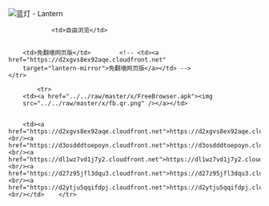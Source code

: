

<img src="../../raw/master/x/8e0a2b81.c82003be.LanternYellow2.png" alt="蓝灯 - Lantern"/>
<table>
    <tr>
                
                <td>自由浏览</td>
        
        
        <td>免翻墙网页版</td>        <!-- <td><a href="https://d2xgvs8ex92aqe.cloudfront.net"
        target="lantern-mirror">免翻墙网页版</a></td> -->
    </tr>
    
            <tr>
        <td><a href="../../raw/master/x/FreeBrowser.apk"><img
        src="../../raw/master/x/fb.qr.png" /></a></td>

        
        <td><a href="https://d2xgvs8ex92aqe.cloudfront.net">https://d2xgvs8ex92aqe.cloudfront.net</a><br/><a href="https://d3osdddtoepoyn.cloudfront.net">https://d3osdddtoepoyn.cloudfront.net</a><br/><a href="https://dl1wz7vd1j7y2.cloudfront.net">https://dl1wz7vd1j7y2.cloudfront.net</a><br/><a href="https://d27z95jfl3dqu3.cloudfront.net">https://d27z95jfl3dqu3.cloudfront.net</a><br/><a href="https://d2ytju5qqifdpj.cloudfront.net">https://d2ytju5qqifdpj.cloudfront.net</a><br/></td>    </tr>
</table>
